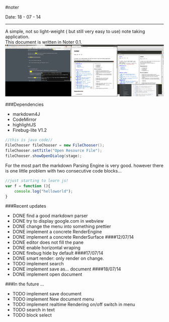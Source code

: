 #noter

Date: 18 - 07 - 14 

---

A simple, not so light-weight ( but still very easy to use) note taking application.  
This document is written in Noter 0.1.
![screen shot](./Screenshot.png)

###Dependencies

- markdown4J 
- CodeMirror 
- highlightJS
- Firebug-lite V1.2

```java
//this is java code//
FileChooser fileChooser = new FileChooser();
fileChooser.setTitle("Open Resource File");
fileChooser.showOpenDialog(stage);
```
For the most part the markdown Parsing Engine is very good. however there is one little problem with two consecutive code blocks... 



```javascript
//just starting to learn js!
var f = function (){
	console.log("helloworld");
}
```

###Recent updates 

- DONE find a good markdown parser
- DONE try to display google.com in webview
- DONE change the menu into something prettier
- DONE implement a concrete RenderEngine
- DONE implement a concrete RenderSurface
####12/07/14
- DONE editor does not fill the pane
- DONE enable horizontal wraping
- DONE firebug hide by default
####17/07/14
- DONE smart render: only render on change.
- TODO implement search
- DONE implement save as... document
####18/07/14
- DONE implement open document

###In the future ...
- TODO implement save document
- TODO implement New document menu
- TODO implement realtime Rendering on/off switch in menu
- TODO search in text 
- TODO block select 

